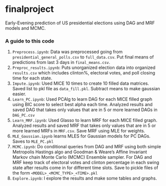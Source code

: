 # finalproject
Early-Evening prediction of US presidential elections using DAG and MRF models and MCMC.


### A guide to this code
1. `Preprocess.ipynb`: Data was preprocessed going from `presidential_general_polls.csv` to `full_data.csv`. Put final means of predictions from last 3 days in `final_means.csv`.
2. `Preproc_results.ipynb`: Puts unorganized election data into organized `results.csv` which includes clinton%, electoral votes, and poll closing time for each state.
2. `Impute.ipynb`: Used MICE 10 times to create 10 filled data matrices. Saved list to pkl file as `data_fill.pkl`. Subtract means to make gaussian easier.
3. `Learn_PC.ipynb`: Used PCAlg to learn DAG for each MICE filled graph using BIC score to select best alpha each time. Analyzed results and saved DAG that takes only values that are in 5 or more learned DAGs in `DAG_PC.csv`
4. `Learn_MRF.ipynb`: Used Glasso to learn MRF for each MICE filled graph. Analyzed results and saved MRF that takes only values that are in 5 or more learned MRFs in `MRF.csv`. Save MRF using MLE for weights.
5. `MLE_Gaussian.ipynb` learns MLES for Gaussian models for PC DAGs. Saves to `MLE_PC.pkl`
6. `MCMC.ipynb`: Do conditional queries from DAG and MRF using both simple Metropolis Hastings algo and Goodman & Weare’s Affine Invariant Markov chain Monte Carlo (MCMC) Ensemble sampler. For DAG and MRF keep track of electoral votes and clinton percentage in each swing state after results come in for different time slots. Save to pickle files of the form `<MODEL>_<MCMC_TYPE>_<TIME>.pkl`
7. `Explore.ipynb`: I explore the results and make some tables and graphs.
